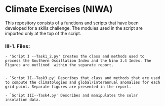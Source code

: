 
# Climate Exercises (NIWA)

This repository consists of a functions and scripts that have been developed for a skills challenge.
The modules used in the script are imported only at the top of the script. 

### III-1. Files:

	- 'Script I --Task1_2.py' Creates the class and methods used to process the Southern Oscillation Index and the Nino 3.4 Index. The Figures are outlined  within the separate report. 

	
	- `Script II--Task3.py' Describes that class and methods that are used to compute the climatologies and global/interannual anomalies for each grid point. Separate figures are presented in the report. 
  
  	- `Script III--Task4.py' Describes and manipulates the solar insolation data. 

